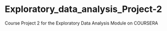 # Exploratory_data_analysis_Project-2
Course Project 2 for the Exploratory Data Analysis Module on COURSERA
